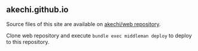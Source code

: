 ## akechi.github.io

Source files of this site are available on [akechi/web repository](https://github.com/akechi/web).

Clone web repository and execute `bundle exec middleman deploy` to deploy to this repository.
